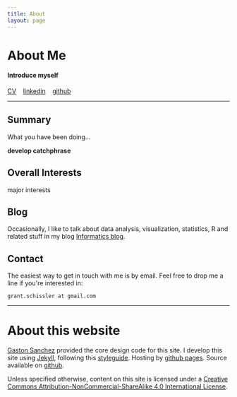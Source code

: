 ```yaml
---
title: About
layout: page
---
```


# About Me

#### Introduce myself


<a class="graybutton" href="/about/GrantSchissler_CV_20141108.pdf">CV</a>
&nbsp;&nbsp;
<a class="graybutton" href="http://www.linkedin.com/in/grantschissler/en" target="_blank">linkedin</a>
&nbsp;&nbsp;
<a class="graybutton" href="https://github.com/grizant" target="_blank">github</a>

<hr/>

## Summary

What you have been doing...

**develop catchphrase**

## Overall Interests

major interests

## Blog

Occasionally, I like to talk about data analysis, visualization, statistics, R and 
related stuff in my blog [Informatics blog](/blog).

## Contact

The easiest way to get in touch with me is by email. Feel free to drop me a line 
if you're interested in:

```grant.schissler at gmail.com```

<hr>

# About this website

[Gaston Sanchez](http://gastonsanchez.com) provided the core design code for this site. 
I develop this site using [Jekyll](https://github.com/mojombo/jekyll), following this [styleguide](/styleguide). 
Hosting by [github pages](https://pages.github.com). Source available on 
[github](https://github.com/grizant/grizant.github.io). 

Unless specified otherwise, content on this site is licensed under a 
[Creative Commons Attribution-NonCommercial-ShareAlike 4.0 International License](http://creativecommons.org/licenses/by-nc-sa/4.0/).


